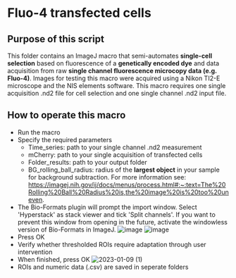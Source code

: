 # Fluo-4 transfected cells

## Purpose of this script
This folder contains an ImageJ macro that semi-automates **single-cell selection** based on fluorescence of a **genetically encoded dye** and data acquisition from raw **single channel fluorescence microcopy data (e.g. Fluo-4)**.
Images for testing this macro were acquired using a Nikon TI2-E microscope and the NIS elements software. This macro requires one single acquisition .nd2 file for cell selection and one single channel .nd2 input file.

## How to operate this macro

* Run the macro
* Specify the required parameters
  * Time_series: path to your single channel .nd2 measurement
  * mCherry: path to your single acquisition of transfected cells
  * Folder_results: path to your output folder
  * BG_rolling_ball_radius: radius of the **largest object** in your sample for background subtraction. For more information see: https://imagej.nih.gov/ij/docs/menus/process.html#:~:text=The%20Rolling%20Ball%20Radius%20is,the%20image%20is%20too%20uneven.
* The Bio-Formats plugin will prompt the import window. Select 'Hyperstack' as stack viewer and tick 'Split channels'. If you want to prevent this window from opening in the future, activate the windowless version of Bio-Formats in ImageJ.
![image](https://user-images.githubusercontent.com/38840043/222672367-9e25e26e-95ce-48be-aa54-545bd6a490df.png)
![image](https://user-images.githubusercontent.com/38840043/221667167-c4f7dd06-cd01-4e68-84e9-5e6940e82806.png)
* Press OK
* Verify whether thresholded ROIs require adaptation through user intervention
* When finished, press OK
![2023-01-09 (1)](https://user-images.githubusercontent.com/38840043/211396777-480df19a-10ad-4df0-a7d0-b0987f950fc9.png)
* ROIs and numeric data (.csv) are saved in seperate folders
